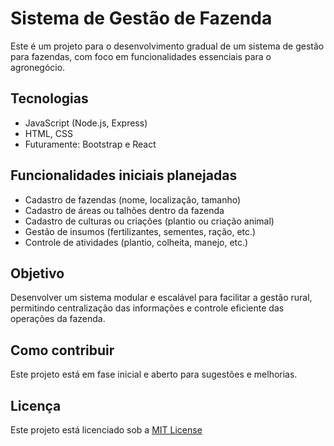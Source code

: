 # Sistema de Gestão de Fazenda 

Este é um projeto para o desenvolvimento gradual de um sistema de gestão para fazendas, com foco em funcionalidades essenciais para o agronegócio.

## Tecnologias

- JavaScript (Node.js, Express)
- HTML, CSS
- Futuramente: Bootstrap e React

## Funcionalidades iniciais planejadas

- Cadastro de fazendas (nome, localização, tamanho)
- Cadastro de áreas ou talhões dentro da fazenda
- Cadastro de culturas ou criações (plantio ou criação animal)
- Gestão de insumos (fertilizantes, sementes, ração, etc.)
- Controle de atividades (plantio, colheita, manejo, etc.)

## Objetivo

Desenvolver um sistema modular e escalável para facilitar a gestão rural, permitindo centralização das informações e controle eficiente das operações da fazenda.

## Como contribuir

Este projeto está em fase inicial e aberto para sugestões e melhorias.

## Licença

Este projeto está licenciado sob a [MIT License](https://github.com/ivano-lab//LICENSE)
